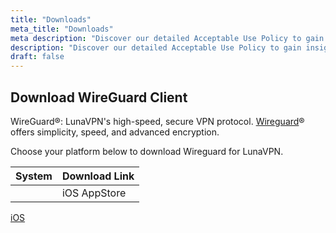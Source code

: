 ```yaml
---
title: "Downloads"
meta_title: "Downloads"
meta description: "Discover our detailed Acceptable Use Policy to gain insight into how we safeguard your personal data and guarantee your online privacy. Explore the types of information we collect, its purpose, and your rights concerning your data."
description: "Discover our detailed Acceptable Use Policy to gain insight into how we safeguard your personal data and guarantee your online privacy. Explore the types of information we collect, its purpose, and your rights concerning your data."
draft: false
---
```


## Download WireGuard Client

WireGuard&reg;: LunaVPN's high-speed, secure VPN protocol. <a href="https://www.wireguard.com/" target="_blank">Wireguard</a>&reg; offers simplicity, speed, and advanced encryption.

Choose your platform below to download Wireguard for LunaVPN.

| System | Download Link |
|:-------|:--------------|
| <i class="fa-brands fa-app-store-ios"></i> | iOS AppStore

<a href="https://apps.apple.com/us/app/wireguard/id1441195209" class="square-button" target="_blank">
    <i class="fa-brands fa-app-store-ios"></i>
    <span class="button-text">iOS</span>
</a>
 